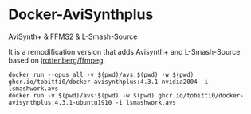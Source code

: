 # Docker-AviSynthplus
AviSynth+ &amp; FFMS2 &amp; L-Smash-Source

It is a remodification version that adds Avisynth+ and L-Smash-Source based on [jrottenberg/ffmpeg][0].

`docker run --gpus all -v $(pwd)/avs:$(pwd) -w $(pwd) ghcr.io/tobitti0/docker-avisynthplus:4.3.1-nvidia2004 -i lsmashwork.avs`  
`docker run -v $(pwd)/avs:$(pwd) -w $(pwd) ghcr.io/tobitti0/docker-avisynthplus:4.3.1-ubuntu1910 -i lsmashwork.avs`  

[0]:https://github.com/jrottenberg/ffmpeg
